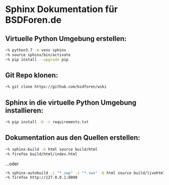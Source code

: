 # Sphinx Dokumentation für BSDForen.de

## Virtuelle Python Umgebung erstellen:

~~~bash
~% python3.7 -m venv sphinx
~% source sphinx/bin/activate
~% pip install --upgrade pip
~~~

## Git Repo klonen:

~~~bash
~% git clone https://github.com/bsdforen/wiki
~~~

## Sphinx in die virtuelle Python Umgebung installieren:

~~~bash
~% pip install -U -r requirements.txt
~~~

## Dokumentation aus den Quellen erstellen:

~~~bash
~% sphinx-build -b html source build/html
~% firefox build/html/index.html
~~~

...oder

~~~bash
~% sphinx-autobuild -i "*.swp" -i "*.swx" -b html source build/livehtml
~% firefox http://127.0.0.1:8000
~~~
